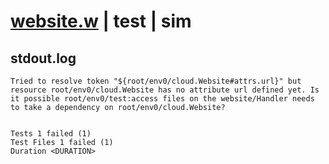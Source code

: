 # [website.w](../../../../../../examples/tests/sdk_tests/website/website.w) | test | sim

## stdout.log
```log
Tried to resolve token "${root/env0/cloud.Website#attrs.url}" but resource root/env0/cloud.Website has no attribute url defined yet. Is it possible root/env0/test:access files on the website/Handler needs to take a dependency on root/env0/cloud.Website?
 
 
Tests 1 failed (1)
Test Files 1 failed (1)
Duration <DURATION>
```


